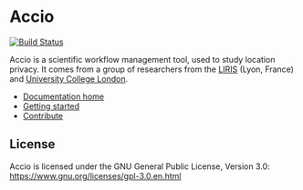 # Accio

[![Build Status](https://travis-ci.org/privamov/accio.svg?branch=master)](https://travis-ci.org/privamov/accio)

Accio is a scientific workflow management tool, used to study location privacy.
It comes from a group of researchers from the [LIRIS](https://liris.cnrs.fr) (Lyon, France) and [University College London](http://sec.cs.ucl.ac.uk).

  * [Documentation home](https://privamov.github.io/accio/)
  * [Getting started](https://privamov.github.io/accio/docs/tutorial.html)
  * [Contribute](https://privamov.github.io/accio/contribute/)

## License

Accio is licensed under the GNU General Public License, Version 3.0: https://www.gnu.org/licenses/gpl-3.0.en.html
